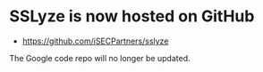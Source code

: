 # SSLyze is now hosted on GitHub #
  * https://github.com/iSECPartners/sslyze

The Google code repo will no longer be updated.
